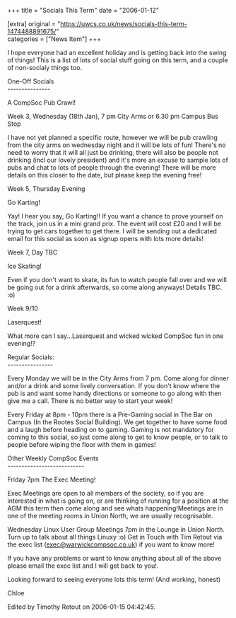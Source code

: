 +++
title = "Socials This Term"
date = "2006-01-12"

[extra]
original = "https://uwcs.co.uk/news/socials-this-term-1474488891675/"    
categories = ["News Item"]
+++

I hope everyone had an excellent holiday and is getting back into the swing of things\! This is a list of lots of social stuff going on this term, and a couple of non-socialy things too.

One-Off Socials  
\---------------

A CompSoc Pub Crawl\!

Week 3, Wednesday (18th Jan), 7 pm City Arms or 6.30 pm Campus Bus Stop

I have not yet planned a specific route, however we will be pub crawling from the city arms on wednesday night and it will be lots of fun\! There's no need to worry that it will all just be drinking, there will also be people not drinking (incl our lovely president) and it's more an excuse to sample lots of pubs and chat to lots of people through the evening\! There will be more details on this closer to the date, but please keep the evening free\!

Week 5, Thursday Evening

Go Karting\!

Yay\! I hear you say, Go Karting\!\! If you want a chance to prove yourself on the track, join us in a mini grand prix. The event will cost £20 and I will be trying to get cars together to get there. I will be sending out a dedicated email for this social as soon as signup opens with lots more details\!

Week 7, Day TBC

Ice Skating\!

Even if you don't want to skate, its fun to watch people fall over and we will be going out for a drink afterwards, so come along anyways\! Details TBC. :o)

Week 9/10

Laserquest\!

What more can I say...Laserquest and wicked wicked CompSoc fun in one evening\!?

Regular Socials:  
\----------------

Every Monday we will be in the City Arms from 7 pm. Come along for dinner and/or a drink and some lively conversation. If you don't know where the pub is and want some handy directions or someone to go along with then give me a call. There is no better way to start your week\!

Every Friday at 8pm - 10pm there is a Pre-Gaming social in The Bar on Campus (In the Rootes Social Building). We get together to have some food and a laugh before heading on to gaming. Gaming is not mandatory for coming to this social, so just come along to get to know people, or to talk to people before wiping the floor with them in games\!

Other Weekly CompSoc Events  
\---------------------------

Friday 7pm The Exec Meeting\!

Exec Meetings are open to all members of the society, so if you are interested in what is going on, or are thinking of running for a position at the AGM this term then come along and see whats happening\!Meetings are in one of the meeting rooms in Union North, we are usually recognisable.

Wednesday Linux User Group Meetings 7pm in the Lounge in Union North. Turn up to talk about all things Linuxy :o) Get in Touch with Tim Retout via the exec list (exec@warwickcompsoc.co.uk) if you want to know more\!

If you have any problems or want to know anything about all of the above please email the exec list and I will get back to you\!.

Looking forward to seeing everyone lots this term\! (And working, honest)

Chloe

Edited by Timothy Retout on 2006-01-15 04:42:45.

